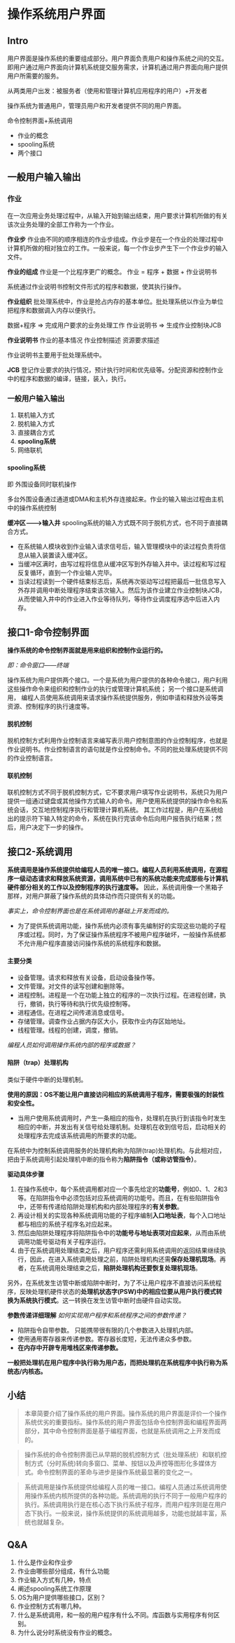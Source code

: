 # 操作系统用户界面



## Intro

用户界面是操作系统的重要组成部分。用户界面负责用户和操作系统之间的交互。即用户通过用户界面向计算机系统提交服务需求，计算机通过用户界面向用户提供用户所需要的服务。

从两类用户出发：被服务者（使用和管理计算机应用程序的用户）+开发者

操作系统为普通用户，管理员用户和开发者提供不同的用户界面。

命令控制界面+系统调用

* 作业的概念
* spooling系统
* 两个接口

## 一般用户输入输出

### 作业

在一次应用业务处理过程中，从输入开始到输出结束，用户要求计算机所做的有关该次业务处理的全部工作称为一个作业。

**作业步** 作业由不同的顺序相连的作业步组成。作业步是在一个作业的处理过程中计算机所做的相对独立的工作。一般来说，每一个作业步产生下一个作业步的输入文件。

**作业的组成** 作业是一个比程序更广的概念。 作业 = 程序 + 数据 + 作业说明书

系统通过作业说明书控制文件形式的程序和数据，使其执行操作。

**作业组织** 批处理系统中，作业是抢占内存的基本单位。批处理系统以作业为单位把程序和数据调入内存以便执行。

数据+程序 => 完成用户要求的业务处理工作 作业说明书 => 生成作业控制块JCB

**作业说明书** 作业的基本情况 作业控制描述 资源要求描述

作业说明书主要用于批处理系统中。

**JCB** 登记作业要求的执行情况，预计执行时间和优先级等。分配资源和控制作业中的程序和数据的编译，链接，装入，执行。

### 一般用户输入输出

1. 联机输入方式
2. 脱机输入方式
3. 直接耦合方式
4. **spooling系统**
5. 网络联机

#### spooling系统

即 外围设备同时联机操作

多台外围设备通过通道或DMA和主机外存连接起来。作业的输入输出过程由主机中的操作系统控制

**缓冲区--->输入井** spooling系统的输入方式既不同于脱机方式，也不同于直接耦合方式。

* 在系统输人模块收到作业输入请求信号后，输入管理模块中的读过程负责将信息从输入装置读入缓冲区。
* 当缓冲区满时，由写过程将信息从缓冲区写到外存输入井中。读过程和写过程反复循环，直到一个作业输人完毕。
* 当读过程读到一个硬件结束标志后，系统再次驱动写过程把最后一批信息写入外存并调用中断处理程序结束该次输入。然后为该作业建立作业控制块JCB，从而使输入井中的作业进入作业等待队列，等待作业调度程序选中后进入内存。

## 接口1-命令控制界面

**操作系统的命令控制界面就是用来组织和控制作业运行的。**

_即：命令窗口——终端_

操作系统为用户提供两个接口。一个是系统为用户提供的各种命令接口，用户利用这些操作命令来组织和控制作业的执行或管理计算机系统； 另一个接口是系统调用， 编程人员使用系统调用来请求操作系统提供服务，例如申请和释放外设等类资源、控制程序的执行速度等。

#### 脱机控制

脱机控制方式利用作业控制语言来编写表示用户控制意图的作业控制程序，也就是作业说明书。作业控制语言的语句就是作业控制命令。不同的批处理系统提供不同的作业控制语言。

#### 联机控制

联机控制方式不同于脱机控制方式，它不要求用户填写作业说明书，系统只为用户提供一组通过键盘或其他操作方式输人的命令。用户使用系统提供的操作命令和系统会话，交互地控制程序执行和管理计算机系统。 其工作过程是，用户在系统给出的提示符下输入特定的命令，系统在执行完该命令后向用户报告执行结果；然后，用户决定下一步的操作。

## 接口2-系统调用

**系统调用是操作系统提供给编程人员的唯一接口。编程人员利用系统调用，在源程序一级动态请求和释放系统资源，调用系统中已有的系统功能来完成那些与计算机硬件部分相关的工作以及控制程序的执行速度等。** 因此，系统调用像一个黑箱子那样，对用户屏蔽了操作系统的具体动作而只提供有关的功能。

_事实上，命令控制界面也是在系统调用的基础上开发而成的。_

* 为了提供系统调用功能，操作系统内必须有事先编制好的实现这些功能的子程序或过程。同时，为了保证操作系统程序不被用户程序破坏，一般操作系统都不允许用户程序直接访问操作系统的系统程序和数据。

#### 主要分类

* 设备管理。请求和释放有关设备，启动设备操作等。
* 文件管理。对文件的读写创建和删除等。
* 进程控制。进程是一个在功能上独立的程序的一次执行过程。在进程创建，执行，撤销，执行等待和执行优先级控制等。
* 进程通信。在进程之间传递消息或信号。
* 存储管理。调查作业占据内存区大小，获取作业内存区始地址。
* 线程管理。线程的创建，调度，撤销。

_编程人员如何调用操作系统内部的程序或数据？_

#### 陷阱（trap）处理机构

类似于硬件中断的处理机制。

**使用的原因：OS不能让用户直接访问相应的系统调用子程序，需要极强的封装性和安全性。**

* 当用户使用系统调用时，产生一条相应的指令，处理机在执行到该指令时发生相应的中断，并发出有关信号给处理机制。处理机在收到信号后，启动相关的处理程序去完成该系统调用的所要求的功能。

在系统中为控制系统调用服务的处理机构称为陷阱(trap)处理机构。与此相对应，把由于系统调用引起处理机中断的指令称为**陷阱指令（或称访管指令）**。

**驱动具体步骤**

1. 在操作系统中，每个系统调用都对应一个事先给定的**功能号**，例如0、1、2和3等。在陷阱指令中必须包括对应系统调用的功能号。而且，在有些陷阱指令中，还带有传递给陷阱处理机构和内部处理程序的**有关参数**。
2. 再设计相关的实现各种系统调用功能的子程序编制**入口地址表**，每个入口地址都与相应的系统子程序名对应起来。
3. 然后由陷阱处理程序将陷阱指令中的**功能号与地址表项对应起来**，从而由系统调用功能号驱动有关子程序运行。
4. 由于在系统调用处理结束之后，用户程序还需利用系统调用的返回结果继续执行，因此，在进入系统调用处理之前，陷阱处理机构还需**保存处理机现场**。再者，在系统调用处理结束之后，**陷阱处理机构还要恢复处理机现场**。

另外，在系统发生访管中断或陷阱中断时，为了不让用户程序不直接访问系统程序，反映处理机硬件状态的**处理机状态字(PSW)中的相应位要从用户执行模式转换为系统执行模式**。这一转换在发生访管中断时由硬件自动实现。

**参数传递详细理解** _如何实现用户程序和系统程序之间的参数传递？_

* 陷阱指令自带参数。 只能携带很有限的几个参数进入处理机内部。
* 使用通用寄存器来传递参数。寄存器长度短，无法传递众多参数。
* **在内存中开辟专用堆栈区来传递参数。**

**一般把处理机在用户程序中执行称为用户态，而把处理机在系统程序中执行称为系统态/内核态。**

## 小结

> 本章简要介绍了操作系统的用户界面。操作系统的用户界面是评价一个操作系统优劣的重要指标。操作系统的用户界面包括命令控制界面和编程界面两部分，其中命令控制界面是基于编程界面，也就是系统调用之上开发而成的。

> 操作系统的命令控制界面已从早期的脱机控制方式（批处理系统）和联机控制方式（分时系统)转向多窗口、菜单、按钮以及声控等图形化多媒体方式。命令控制界面的革命与进步是操作系统最显著的变化之一。

> 系统调用是操作系统提供给编程人员的唯一接口。编程人员通过系统调用使用操作系统内核所提供的各种功能。系统调用的执行不同于一般用户程序的执行。系统调用执行是在核心态下执行系统子程序，而用户程序则是在用户态下执行。一般来说，操作系统提供的系统调用越多，功能也就越丰富，系统也就越复杂。

## Q\&A

1. 什么是作业和作业步
2. 作业由哪些部分组成，有什么功能
3. 作业输入方式有几种，特点
4. 阐述spooling系统工作原理
5. OS为用户提供哪些接口，区别？
6. 作业控制方式有哪几种。
7. 什么是系统调用，和一般的用户程序有什么不同。库函数与实用程序有何区别。
8. 为什么说分时系统没有作业的概念。
